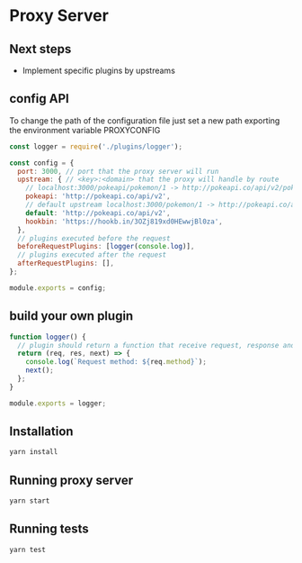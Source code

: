 # Proxy Server

## Next steps
- Implement specific plugins by upstreams

## config API

To change the path of the configuration file just set a new path exporting the environment variable PROXYCONFIG

```javascript
const logger = require('./plugins/logger');

const config = {
  port: 3000, // port that the proxy server will run
  upstream: { // <key>:<domain> that the proxy will handle by route
    // localhost:3000/pokeapi/pokemon/1 -> http://pokeapi.co/api/v2/pokemon/1
    pokeapi: 'http://pokeapi.co/api/v2', 
    // default upstream localhost:3000/pokemon/1 -> http://pokeapi.co/api/v2/pokemon/1
    default: 'http://pokeapi.co/api/v2', 
    hookbin: 'https://hookb.in/3OZj819xd0HEwwjBl0za',
  },
  // plugins executed before the request
  beforeRequestPlugins: [logger(console.log)],
  // plugins executed after the request
  afterRequestPlugins: [],
};

module.exports = config;
```

## build your own plugin

```javascript
function logger() {
  // plugin should return a function that receive request, response and next like a express midddleware https://expressjs.com/en/guide/using-middleware.html
  return (req, res, next) => {
    console.log(`Request method: ${req.method}`);
    next();
  };
}

module.exports = logger;
```

## Installation

```bash
yarn install
```

## Running proxy server

```bash
yarn start
```

## Running tests

```bash
yarn test
```

